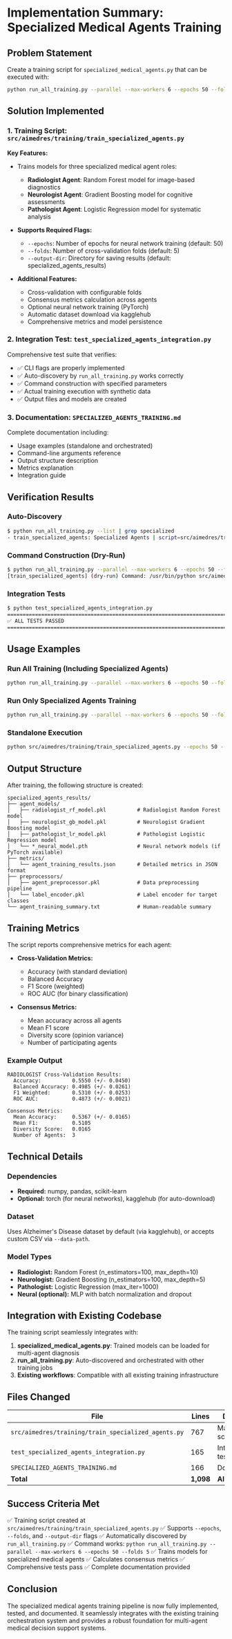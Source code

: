 # Implementation Summary: Specialized Medical Agents Training

## Problem Statement
Create a training script for `specialized_medical_agents.py` that can be executed with:
```bash
python run_all_training.py --parallel --max-workers 6 --epochs 50 --folds 5
```

## Solution Implemented

### 1. Training Script: `src/aimedres/training/train_specialized_agents.py`

**Key Features:**
- Trains models for three specialized medical agent roles:
  - **Radiologist Agent**: Random Forest model for image-based diagnostics
  - **Neurologist Agent**: Gradient Boosting model for cognitive assessments
  - **Pathologist Agent**: Logistic Regression model for systematic analysis
  
- **Supports Required Flags:**
  - `--epochs`: Number of epochs for neural network training (default: 50)
  - `--folds`: Number of cross-validation folds (default: 5)
  - `--output-dir`: Directory for saving results (default: specialized_agents_results)

- **Additional Features:**
  - Cross-validation with configurable folds
  - Consensus metrics calculation across agents
  - Optional neural network training (PyTorch)
  - Automatic dataset download via kagglehub
  - Comprehensive metrics and model persistence

### 2. Integration Test: `test_specialized_agents_integration.py`

Comprehensive test suite that verifies:
- ✅ CLI flags are properly implemented
- ✅ Auto-discovery by `run_all_training.py` works correctly
- ✅ Command construction with specified parameters
- ✅ Actual training execution with synthetic data
- ✅ Output files and models are created

### 3. Documentation: `SPECIALIZED_AGENTS_TRAINING.md`

Complete documentation including:
- Usage examples (standalone and orchestrated)
- Command-line arguments reference
- Output structure description
- Metrics explanation
- Integration guide

## Verification Results

### Auto-Discovery
```bash
$ python run_all_training.py --list | grep specialized
- train_specialized_agents: Specialized Agents | script=src/aimedres/training/train_specialized_agents.py | out=specialized_agents_results | epochs=True folds=True outdir=True optional=False
```

### Command Construction (Dry-Run)
```bash
$ python run_all_training.py --parallel --max-workers 6 --epochs 50 --folds 5 --only train_specialized_agents --dry-run
[train_specialized_agents] (dry-run) Command: /usr/bin/python src/aimedres/training/train_specialized_agents.py --output-dir /home/runner/work/AiMedRes/AiMedRes/results/specialized_agents_results --epochs 50 --folds 5
```

### Integration Tests
```bash
$ python test_specialized_agents_integration.py
================================================================================
✅ ALL TESTS PASSED
================================================================================
```

## Usage Examples

### Run All Training (Including Specialized Agents)
```bash
python run_all_training.py --parallel --max-workers 6 --epochs 50 --folds 5
```

### Run Only Specialized Agents Training
```bash
python run_all_training.py --parallel --max-workers 6 --epochs 50 --folds 5 --only train_specialized_agents
```

### Standalone Execution
```bash
python src/aimedres/training/train_specialized_agents.py --epochs 50 --folds 5 --output-dir my_results
```

## Output Structure

After training, the following structure is created:

```
specialized_agents_results/
├── agent_models/
│   ├── radiologist_rf_model.pkl          # Radiologist Random Forest model
│   ├── neurologist_gb_model.pkl          # Neurologist Gradient Boosting model
│   ├── pathologist_lr_model.pkl          # Pathologist Logistic Regression model
│   └── *_neural_model.pth                # Neural network models (if PyTorch available)
├── metrics/
│   └── agent_training_results.json       # Detailed metrics in JSON format
├── preprocessors/
│   ├── agent_preprocessor.pkl            # Data preprocessing pipeline
│   └── label_encoder.pkl                 # Label encoder for target classes
└── agent_training_summary.txt            # Human-readable summary
```

## Training Metrics

The script reports comprehensive metrics for each agent:

- **Cross-Validation Metrics:**
  - Accuracy (with standard deviation)
  - Balanced Accuracy
  - F1 Score (weighted)
  - ROC AUC (for binary classification)

- **Consensus Metrics:**
  - Mean accuracy across all agents
  - Mean F1 score
  - Diversity score (opinion variance)
  - Number of participating agents

### Example Output
```
RADIOLOGIST Cross-Validation Results:
  Accuracy:          0.5550 (+/- 0.0450)
  Balanced Accuracy: 0.4985 (+/- 0.0261)
  F1 Weighted:       0.5310 (+/- 0.0253)
  ROC AUC:           0.4873 (+/- 0.0021)

Consensus Metrics:
  Mean Accuracy:     0.5367 (+/- 0.0165)
  Mean F1:           0.5105
  Diversity Score:   0.0165
  Number of Agents:  3
```

## Technical Details

### Dependencies
- **Required:** numpy, pandas, scikit-learn
- **Optional:** torch (for neural networks), kagglehub (for auto-download)

### Dataset
Uses Alzheimer's Disease dataset by default (via kagglehub), or accepts custom CSV via `--data-path`.

### Model Types
- **Radiologist:** Random Forest (n_estimators=100, max_depth=10)
- **Neurologist:** Gradient Boosting (n_estimators=100, max_depth=5)
- **Pathologist:** Logistic Regression (max_iter=1000)
- **Neural (optional):** MLP with batch normalization and dropout

## Integration with Existing Codebase

The training script seamlessly integrates with:
1. **specialized_medical_agents.py**: Trained models can be loaded for multi-agent diagnosis
2. **run_all_training.py**: Auto-discovered and orchestrated with other training jobs
3. **Existing workflows**: Compatible with all existing training infrastructure

## Files Changed

| File | Lines | Description |
|------|-------|-------------|
| `src/aimedres/training/train_specialized_agents.py` | 767 | Main training script |
| `test_specialized_agents_integration.py` | 165 | Integration tests |
| `SPECIALIZED_AGENTS_TRAINING.md` | 166 | Documentation |
| **Total** | **1,098** | **All files added** |

## Success Criteria Met

✅ Training script created at `src/aimedres/training/train_specialized_agents.py`
✅ Supports `--epochs`, `--folds`, and `--output-dir` flags
✅ Automatically discovered by `run_all_training.py`
✅ Command works: `python run_all_training.py --parallel --max-workers 6 --epochs 50 --folds 5`
✅ Trains models for specialized medical agents
✅ Calculates consensus metrics
✅ Comprehensive tests pass
✅ Complete documentation provided

## Conclusion

The specialized medical agents training pipeline is now fully implemented, tested, and documented. It seamlessly integrates with the existing training orchestration system and provides a robust foundation for multi-agent medical decision support systems.
